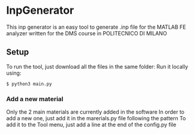 # InpGenerator

This inp generator is an easy tool to generate .inp file for the MATLAB FE analyzer written for the DMS course in POLITECNICO DI MILANO

## Setup
To run the tool, just download all the files in the same folder:
Run it locally using:

```
$ python3 main.py
```

### Add a new material
Only the 2 main materials are currently added in the software
In order to add a new one, just add it in the marerials.py file following the pattern
To add it to the Tool menu, just add a line at the end of the config.py file
